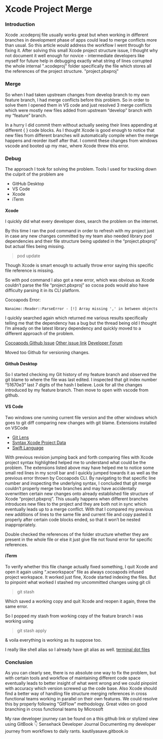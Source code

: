 # Xcode Project Merge

### Introduction

Xcode .xcodeproj file usually works great but when working in different branches in development phase of apps could lead to merge conflicts more than usual. So this article would address the workflow I went through for fixing it. After solving this small Xcode project structure issue, I thought why not document it well enough for novice - intermediate developers like myself for future help in debugging exactly what string of lines corrupted the whole internal ".xcodeproj" folder specifically the file which stores all the references of the project structure. "project.pbxproj"

### Merge

So when I had taken upstream changes from develop branch to my own feature branch, I had merge conflicts before this problem. So in order to solve them I opened them in VS code and just resolved 3 merge conflicts which were mostly new files added from upstream “develop” branch with my “feature” branch.

In a hurry I did commit them without actually seeing their lines appending at different { } code blocks. As I thought Xcode is good enough to notice that new files from different branches will automatically compile when the merge happens and reorder itself after that. I commit these changes from windows vscode and booted up my mac, where Xcode threw this error.

### Debug

The approach I took for solving the problem. Tools I used for tracking down the culprit of the problem are

* GitHub Desktop
* VS Code
* Xcode
* iTerm

#### Xcode

I quickly did what every developer does, search the problem on the internet.

By this time I ran the pod command in order to refresh with my project just in case any new changes committed by my team also needed library pod dependencies and their file structure being updated in the “project.pbxproj” but actual files being missing.

> pod update

Though Xcode is smart enough to actually throw error saying this specific file reference is missing.

So with pod command I also got a new error, which was obvious as Xcode couldn’t parse the file “project.pbxproj” so cocoa pods would also have difficulty parsing it in its CLI platform.

Cocoapods Error:

```text
Nanaimo::Reader::ParseError - [!] Array missing ',' in between objects
```

I quickly searched again which returned me various results specifically telling me that the dependency has a bug but the thread being old I thought I’m already on the latest library dependency and quickly moved to a different approach of the problem.

[Cocoapods Github Issue](https://github.com/CocoaPods/CocoaPods/issues/6108) [Other issue link](https://github.com/CocoaPods/CocoaPods/issues/6214) [Developer Forum](https://developer.apple.com/forums/thread/114511)

Moved too Github for versioning changes.

#### Github Desktop

So I started checking my Git history of my feature branch and observed the git blame to where the file was last edited. I inspected that git index number “51670e3“ last 7 digits of the hash I believe. Look for all the changes introduced by my feature branch. Then move to open with vscode from github.

#### VS Code

Two windows one running current file version and the other windows which goes to git diff comparing new changes with git blame. Extensions installed on VSCode

* [Git Lens](https://marketplace.visualstudio.com/items?itemName=eamodio.gitlens)
* [Syntax Xcode Project Data](https://marketplace.visualstudio.com/items?itemName=mariomatheu.syntax-project-pbxproj)
* [Swift Language](https://marketplace.visualstudio.com/items?itemName=Kasik96.swift)

With previous revision jumping back and forth comparing files with Xcode project syntax highlighted helped me to understand what could be the problem. The extensions listed above may have helped me to notice some small red lines in my scroll bar and I quickly jumped towards it as well as the previous error thrown by Cocoapods CLI. By navigating to that specific line number and inspecting the underlying syntax, I concluded that git merge couldn’t properly merge two branches and may have accidentally overwritten certain new changes onto already established file structure of Xcode “project.pbxproj”. This usually happens when different branches introduces new files to the project and they are both not in sync which eventually leads up to a merge conflict. With that I compared my previous new additions of lines to the same file and current file and copy pasted it properly after certain code blocks ended, so that it won’t be nested inappropriately.

Double checked the references of the folder structure whether they are present in the whole file or else it just give file not found error for specific references.

#### iTerm

To verify whether this file change actually fixed something, I quit Xcode and open it again using “.xcworkspace” file as always cocoapods infused project workspace. It worked just fine, Xcode started indexing the files. But to pinpoint what worked I stashed my uncommitted changes using git cli

> git stash

Which saved a working copy and quit Xcode and reopen it again, threw the same error.

So I popped my stash from working copy of the feature branch I was working using

> git stash apply

& voila everything is working as its suppose too.

I really like shell alias so I already have git alias as well. [terminal dot files](https://github.com/SensehacK/sense-setup/tree/master/terminal)

### Conclusion

As you can clearly see, there is no absolute one way to fix the problem, but with certain tools and workflow of maintaining different code space eventually leads to better insight of what went wrong and we could pinpoint with accuracy which version screwed up the code base. Also Xcode should find a better way of handling file structure merging references in cross functional teams working in parallel on their own features. We could resolve this by properly following "GitFlow" methodology. Great video on good branching in cross functional teams by Microsoft

My raw developer journey can be found on a this github link or stylized view using GitBook 👇 Sensehack Developer Journal Documenting my developer journey from workflows to daily rants. kautilyasave.gitbook.io

